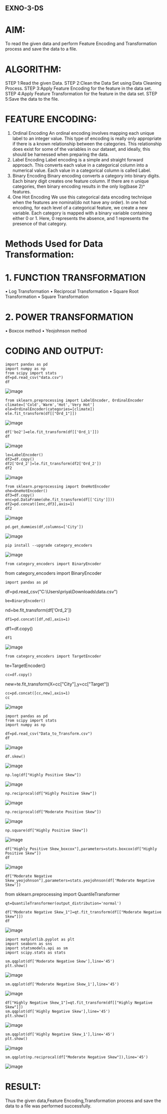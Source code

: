 ## EXNO-3-DS

# AIM:
To read the given data and perform Feature Encoding and Transformation process and save the data to a file.

# ALGORITHM:
STEP 1:Read the given Data.
STEP 2:Clean the Data Set using Data Cleaning Process.
STEP 3:Apply Feature Encoding for the feature in the data set.
STEP 4:Apply Feature Transformation for the feature in the data set.
STEP 5:Save the data to the file.

# FEATURE ENCODING:
1. Ordinal Encoding
An ordinal encoding involves mapping each unique label to an integer value. This type of encoding is really only appropriate if there is a known relationship between the categories. This relationship does exist for some of the variables in our dataset, and ideally, this should be harnessed when preparing the data.
2. Label Encoding
Label encoding is a simple and straight forward approach. This converts each value in a categorical column into a numerical value. Each value in a categorical column is called Label.
3. Binary Encoding
Binary encoding converts a category into binary digits. Each binary digit creates one feature column. If there are n unique categories, then binary encoding results in the only log(base 2)ⁿ features.
4. One Hot Encoding
We use this categorical data encoding technique when the features are nominal(do not have any order). In one hot encoding, for each level of a categorical feature, we create a new variable. Each category is mapped with a binary variable containing either 0 or 1. Here, 0 represents the absence, and 1 represents the presence of that category.

# Methods Used for Data Transformation:
  # 1. FUNCTION TRANSFORMATION
• Log Transformation
• Reciprocal Transformation
• Square Root Transformation
• Square Transformation
  # 2. POWER TRANSFORMATION
• Boxcox method
• Yeojohnson method

# CODING AND OUTPUT:
  ```
  import pandas as pd
  import numpy as np
  from scipy import stats
  df=pd.read_csv("data.csv")
  df
  ```
  ![image](https://github.com/user-attachments/assets/2313cd4b-db41-41b6-8c1d-2f5469132b10)
  ```
  from sklearn.preprocessing import LabelEncoder, OrdinalEncoder
  climate=['Cold','Warm','Hot','Very Hot']
  ele=OrdinalEncoder(categories=[climate])
  ele.fit_transform(df[["Ord_1"]])
  ```
  ![image](https://github.com/user-attachments/assets/1b3c9f34-d2c9-4882-bafe-2de46ef8c21d)
  ```
  df['bo2']=ele.fit_transform(df[['Ord_1']])
  df
  ```
  ![image](https://github.com/user-attachments/assets/d8503a8b-7062-4ab3-8d53-96e92e48adfa)
  ```
le=LabelEncoder()
df2=df.copy()
df2['Ord_2']=le.fit_transform(df2['Ord_2'])
df2
```
![image](https://github.com/user-attachments/assets/50fc3cc6-2af8-4889-abf7-f3103d3ecccc)
```
from sklearn.preprocessing import OneHotEncoder 
ohe=OneHotEncoder()
df3=df.copy()
enc=pd.DataFrame(ohe.fit_transform(df[['City']]))
df2=pd.concat([enc,df3],axis=1)
df2
```
![image](https://github.com/user-attachments/assets/4db62384-9f33-4063-9393-917ef0572396)
```
pd.get_dummies(df,columns=['City'])
```
![image](https://github.com/user-attachments/assets/6be74ff6-0c58-46fe-91e3-b4af521eacd8)
```
pip install --upgrade category_encoders
```
![image](https://github.com/user-attachments/assets/9f6bcb63-2881-49e4-96f3-b59340664ddb)
```
from category_encoders import BinaryEncoder
```
from category_encoders import BinaryEncoder
```
import pandas as pd
```
df=pd.read_csv("C:\\Users\\priya\\Downloads\\data.csv")
```
be=BinaryEncoder()
```
nd=be.fit_transform(df['Ord_2'])
```
df1=pd.concat([df,nd],axis=1)
```
df1=df.copy()
```
df1
```
![image](https://github.com/user-attachments/assets/90dc7d32-03b0-42d4-aefe-b0420d67d39a)
```
from category_encoders import TargetEncoder
```
te=TargetEncoder()
```
cc=df.copy()
```
new=te.fit_transform(X=cc["City"],y=cc["Target"])
```
cc=pd.concat([cc,new],axis=1)
cc
```
![image](https://github.com/user-attachments/assets/dffb9424-60f1-46e9-897a-e40e3c182823)
```
import pandas as pd
from scipy import stats
import numpy as np
```
```
df=pd.read_csv("Data_to_Transform.csv")
df
```
![image](https://github.com/user-attachments/assets/6ccca6df-60cc-48ce-9a9a-1e33d27bf7ee)
```
df.skew()
```
![image](https://github.com/user-attachments/assets/6b56ede2-c09b-4d1f-9979-4edfc2ea49b2)
```
np.log(df["Highly Positive Skew"])
```
![image](https://github.com/user-attachments/assets/aa53ccfe-4fce-4a99-8dfb-5177b2801421)
```
np.reciprocal(df["Highly Positive Skew"])
```
![image](https://github.com/user-attachments/assets/ee086a44-5d08-4b04-8463-9fb5d5e4cce3)
```
np.reciprocal(df["Moderate Positive Skew"])
```
![image](https://github.com/user-attachments/assets/520ae0d3-8a6c-4482-8702-f0433ef735ce)
```
np.square(df["Highly Positive Skew"])
```
![image](https://github.com/user-attachments/assets/f5bd85d9-ebfe-467e-aae0-c50402fe627d)
```
df["Highly Positive Skew_boxcox"],parameters=stats.boxcox(df["Highly Positive Skew"])
df
```
![image](https://github.com/user-attachments/assets/7fb6ae6c-1d06-41a9-97e2-78081636cfb7)
```
df["Moderate Negative Skew_yeojohnson"],parameters=stats.yeojohnson(df['Moderate Negative Skew'])
```
from sklearn.preprocessing import QuantileTransformer
```
qt=QuantileTransformer(output_distribution='normal')
```
```
df["Moderate Negative Skew_1"]=qt.fit_transform(df[["Moderate Negative Skew"]])
df
```
![image](https://github.com/user-attachments/assets/99d30b9d-8883-495c-8adc-92c397db3645)
```
import matplotlib.pyplot as plt
import seaborn as sns
import statsmodels.api as sm
import scipy.stats as stats
```
```
sm.qqplot(df['Moderate Negative Skew'],line='45')
plt.show()
```
![image](https://github.com/user-attachments/assets/a3677edf-eb67-43ba-b9ec-de4aae746fd7)
```
sm.qqplot(df['Moderate Negative Skew_1'],line='45')
```
![image](https://github.com/user-attachments/assets/2e9cb7a7-b7b4-4096-b57b-fa5e37a8d51a)
```
df["Highly Negative Skew_1"]=qt.fit_transform(df[["Highly Negative Skew"]])
sm.qqplot(df['Highly Negative Skew'],line='45')
plt.show()
```
![image](https://github.com/user-attachments/assets/409c7073-844f-4d5b-b71d-a90b4c326ad7)
```
sm.qqplot(df['Highly Negative Skew_1'],line='45')
plt.show()
```
![image](https://github.com/user-attachments/assets/b5631112-ce82-4e62-a86a-e291d98dd07f)
```
sm.qqplot(np.reciprocal(df["Moderate Negative Skew"]),line='45')
```
![image](https://github.com/user-attachments/assets/5c954d69-55fe-40be-94ce-4715666e6f03)
# RESULT:
Thus the given data,Feature Encoding,Transformation process and save the data to a file was performed successfully.

       
